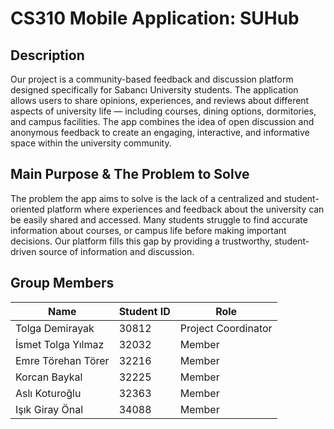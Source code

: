 # CS310 Mobile Application: SUHub
## Description
Our project is a community-based feedback and discussion platform designed specifically for Sabancı University students. The application allows users to share opinions, experiences, and reviews about different aspects of university life — including courses, dining options, dormitories, and campus facilities. The app combines the idea of open discussion and anonymous feedback to create an engaging, interactive, and informative space within the university community.

## Main Purpose & The Problem to Solve
The problem the app aims to solve is the lack of a centralized and student-oriented platform where experiences and feedback about the university can be easily shared and accessed. Many students struggle to find accurate information about courses, or campus life before making important decisions. Our platform fills this gap by providing a trustworthy, student-driven source of information and discussion.

## Group Members
| Name | Student ID | Role |
|----------|----------|----------|
| Tolga Demirayak | 30812 | Project Coordinator |
| İsmet Tolga Yılmaz | 32032 | Member |
| Emre Törehan Törer | 32216 | Member |
| Korcan Baykal | 32225 | Member |
| Aslı Koturoğlu | 32363 | Member |
| Işık Giray Önal | 34088 | Member |
